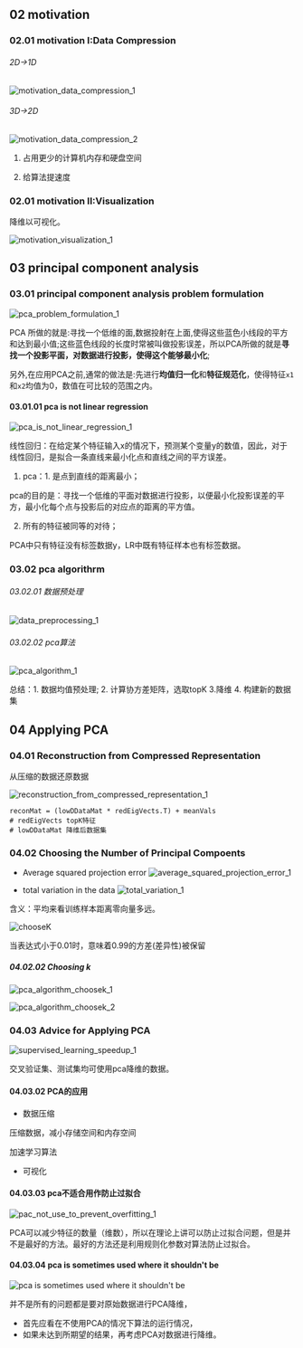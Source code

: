 ## 02 motivation
### 02.01 motivation I:Data Compression

###### 2D->1D

![motivation_data_compression_1](https://i.imgur.com/eY72lvl.png)

###### 3D->2D

![motivation_data_compression_2](https://i.imgur.com/LgBaNCR.png)

1. 占用更少的计算机内存和硬盘空间

2. 给算法提速度

### 02.01 motivation II:Visualization
降维以可视化。

![motivation_visualization_1](https://i.imgur.com/DjsG4qX.png)


## 03 principal component analysis
### 03.01 principal component analysis problem formulation
![pca_problem_formulation_1](https://i.imgur.com/AGA6WSc.png)

PCA 所做的就是:寻找一个低维的面,数据投射在上面,使得这些蓝色小线段的平方和达到最小值;这些蓝色线段的长度时常被叫做投影误差，所以PCA所做的就是**寻找一个投影平面，对数据进行投影，使得这个能够最小化**;

另外,在应用PCA之前,通常的做法是:先进行**均值归一化**和**特征规范化**，使得特征`x1`和`x2`均值为0，数值在可比较的范围之内。

#### 03.01.01 pca is not linear regression
![pca_is_not_linear_regression_1](https://i.imgur.com/5TXTBHt.png)

线性回归：在给定某个特征输入x的情况下，预测某个变量y的数值，因此，对于线性回归，是拟合一条直线来最小化点和直线之间的平方误差。
1. pca：1. 是点到直线的距离最小；

pca的目的是：寻找一个低维的平面对数据进行投影，以便最小化投影误差的平方，最小化每个点与投影后的对应点的距离的平方值。

2. 所有的特征被同等的对待；

PCA中只有特征没有标签数据y，LR中既有特征样本也有标签数据。

### 03.02 pca algorithrm
###### 03.02.01 数据预处理
![data_preprocessing_1](https://i.imgur.com/0rx42q0.png)

###### 03.02.02 pca算法
![pca_algorithm_1](https://i.imgur.com/1BLVZcj.png)

总结：1. 数据均值预处理; 2. 计算协方差矩阵，选取topK 3.降维 4. 构建新的数据集

## 04 Applying PCA
### 04.01 Reconstruction from Compressed Representation
从压缩的数据还原数据

![reconstruction_from_compressed_representation_1](https://i.imgur.com/oqCsdV8.png)
```
reconMat = (lowDDataMat * redEigVects.T) + meanVals
# redEigVects topK特征
# lowDDataMat 降维后数据集
```

### 04.02 Choosing the Number of Principal Compoents
- Average squared projection error
![average_squared_projection_error_1](https://i.imgur.com/bmgsms2.png)

- total variation in the data
![total_variation_1](https://i.imgur.com/CpT5L87.png)

含义：平均来看训练样本距离零向量多远。

![chooseK](http://img.blog.csdn.net/20160611214044382)

当表达式小于0.01时，意味着0.99的方差(差异性)被保留

##### 04.02.02 Choosing k
![pca_algorithm_choosek_1](https://i.imgur.com/cuDFlaI.png)

![pca_algorithm_choosek_2](https://i.imgur.com/5hain1Q.png)

### 04.03 Advice for Applying PCA
![supervised_learning_speedup_1](https://i.imgur.com/gFPeab0.png)

交叉验证集、测试集均可使用pca降维的数据。

#### 04.03.02 PCA的应用 
- 数据压缩

压缩数据，减小存储空间和内存空间

加速学习算法

- 可视化

#### 04.03.03 pca不适合用作防止过拟合
![pac_not_use_to_prevent_overfitting_1](https://i.imgur.com/AxlMeJT.png)

PCA可以减少特征的数量（维数），所以在理论上讲可以防止过拟合问题，但是并不是最好的方法。最好的方法还是利用规则化参数对算法防止过拟合。

#### 04.03.04 pca is sometimes used where it shouldn't be
![pca is sometimes used where it shouldn't be](http://img.blog.csdn.net/20160611215319964)

并不是所有的问题都是要对原始数据进行PCA降维，
- 首先应看在不使用PCA的情况下算法的运行情况，
- 如果未达到所期望的结果，再考虑PCA对数据进行降维。